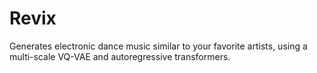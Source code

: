 # Revix

Generates electronic dance music similar to your favorite artists, using a multi-scale VQ-VAE and
autoregressive transformers.
